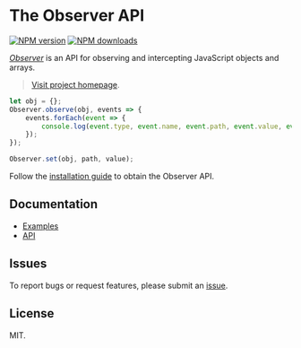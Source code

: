 # The Observer API

<!-- BADGES/ -->

<span class="badge-npmversion"><a href="https://npmjs.org/package/@webqit/observer" title="View this project on NPM"><img src="https://img.shields.io/npm/v/@webqit/observer.svg" alt="NPM version" /></a></span>
<span class="badge-npmdownloads"><a href="https://npmjs.org/package/@webqit/observer" title="View this project on NPM"><img src="https://img.shields.io/npm/dm/@webqit/observer.svg" alt="NPM downloads" /></a></span>

<!-- /BADGES -->

*[Observer](https://webqit.io/tooling/observer)* is an API for observing and intercepting JavaScript objects and arrays.

> [Visit project homepage](https://webqit.io/tooling/observer).

```js
let obj = {};
Observer.observe(obj, events => {
    events.forEach(event => {
        console.log(event.type, event.name, event.path, event.value, event.oldValue);
    });
});

Observer.set(obj, path, value);
```

Follow the [installation guide](https://webqit.io/tooling/observer/installation) to obtain the Observer API.

## Documentation
+ [Examples](https://webqit.io/tooling/observer/examples)
+ [API](https://webqit.io/tooling/observer/api)

## Issues
To report bugs or request features, please submit an [issue](https://github.com/webqit/observer/issues).

## License
MIT.
